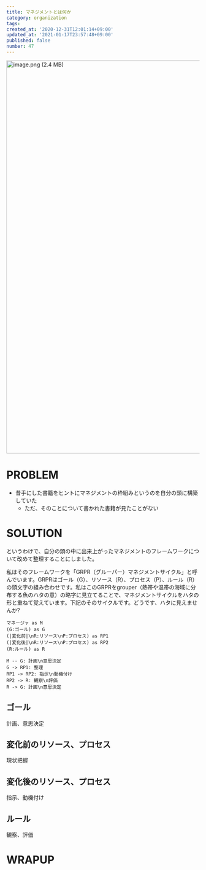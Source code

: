 ```yaml
---
title: マネジメントとは何か
category: organization
tags: 
created_at: '2020-12-31T12:01:14+09:00'
updated_at: '2021-01-17T23:57:48+09:00'
published: false
number: 47
---
```


<img width="1024" alt="image.png (2.4 MB)" src="https://img.esa.io/uploads/production/attachments/16651/2021/01/17/97367/8dfa18ed-32e0-475d-920e-4f1b85dd1261.png">


# PROBLEM
- 昔手にした書籍をヒントにマネジメントの枠組みというのを自分の頭に構築していた
    - ただ、そのことについて書かれた書籍が見たことがない

# SOLUTION
というわけで、自分の頭の中に出来上がったマネジメントのフレームワークについて改めて整理することにしました。

私はそのフレームワークを「GRPR（グルーパー）マネジメントサイクル」と呼んでいます。GRPRはゴール（G）、リソース（R）、プロセス（P）、ルール（R）の頭文字の組み合わせです。私はこのGRPRをgrouper（熱帯や温帯の海域に分布する魚のハタの意）の略字に見立てることで、マネジメントサイクルをハタの形と重ねて覚えています。下記のそのサイクルです。どうです、ハタに見えませんか?

```uml
マネージャ as M
(G:ゴール) as G
(|変化前|\nR:リソース\nP:プロセス) as RP1
(|変化後|\nR:リソース\nP:プロセス) as RP2
(R:ルール) as R

M -- G: 計画\n意思決定
G -> RP1: 整理
RP1 -> RP2: 指示\n動機付け
RP2 -> R: 観察\n評価
R -> G: 計画\n意思決定
```

## ゴール
計画、意思決定

## 変化前のリソース、プロセス
現状把握

## 変化後のリソース、プロセス
指示、動機付け

## ルール
観察、評価

# WRAPUP

